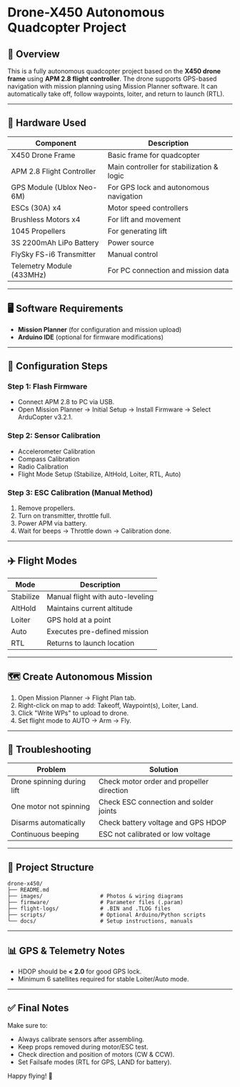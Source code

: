 # Drone-X450 Autonomous Quadcopter Project

## 📌 Overview

This is a fully autonomous quadcopter project based on the **X450 drone frame** using **APM 2.8 flight controller**. The drone supports GPS-based navigation with mission planning using Mission Planner software. It can automatically take off, follow waypoints, loiter, and return to launch (RTL).

---

## 🧰 Hardware Used

| Component                 | Description                               |
| ------------------------- | ----------------------------------------- |
| X450 Drone Frame          | Basic frame for quadcopter                |
| APM 2.8 Flight Controller | Main controller for stabilization & logic |
| GPS Module (Ublox Neo-6M) | For GPS lock and autonomous navigation    |
| ESCs (30A) x4             | Motor speed controllers                   |
| Brushless Motors x4       | For lift and movement                     |
| 1045 Propellers           | For generating lift                       |
| 3S 2200mAh LiPo Battery   | Power source                              |
| FlySky FS-i6 Transmitter  | Manual control                            |
| Telemetry Module (433MHz) | For PC connection and mission data        |

---

## 🖥️ Software Requirements

* **Mission Planner** (for configuration and mission upload)
* **Arduino IDE** (optional for firmware modifications)

---

## 🔧 Configuration Steps

### Step 1: Flash Firmware

* Connect APM 2.8 to PC via USB.
* Open Mission Planner → Initial Setup → Install Firmware → Select ArduCopter v3.2.1.

### Step 2: Sensor Calibration

* Accelerometer Calibration
* Compass Calibration
* Radio Calibration
* Flight Mode Setup (Stabilize, AltHold, Loiter, RTL, Auto)

### Step 3: ESC Calibration (Manual Method)

1. Remove propellers.
2. Turn on transmitter, throttle full.
3. Power APM via battery.
4. Wait for beeps → Throttle down → Calibration done.

---

## ✈️ Flight Modes

| Mode      | Description                      |
| --------- | -------------------------------- |
| Stabilize | Manual flight with auto-leveling |
| AltHold   | Maintains current altitude       |
| Loiter    | GPS hold at a point              |
| Auto      | Executes pre-defined mission     |
| RTL       | Returns to launch location       |

---

## 🗺️ Create Autonomous Mission

1. Open Mission Planner → Flight Plan tab.
2. Right-click on map to add: Takeoff, Waypoint(s), Loiter, Land.
3. Click "Write WPs" to upload to drone.
4. Set flight mode to AUTO → Arm → Fly.

---

## 🧪 Troubleshooting

| Problem                    | Solution                                  |
| -------------------------- | ----------------------------------------- |
| Drone spinning during lift | Check motor order and propeller direction |
| One motor not spinning     | Check ESC connection and solder joints    |
| Disarms automatically      | Check battery voltage and GPS HDOP        |
| Continuous beeping         | ESC not calibrated or low voltage         |

---

## 📂 Project Structure

```
drone-x450/
├── README.md
├── images/                  # Photos & wiring diagrams
├── firmware/                # Parameter files (.param)
├── flight-logs/             # .BIN and .TLOG files
├── scripts/                 # Optional Arduino/Python scripts
└── docs/                    # Setup instructions, manuals
```

---

## 📊 GPS & Telemetry Notes

* HDOP should be **< 2.0** for good GPS lock.
* Minimum 6 satellites required for stable Loiter/Auto mode.

---

## ✅ Final Notes

Make sure to:

* Always calibrate sensors after assembling.
* Keep props removed during motor/ESC test.
* Check direction and position of motors (CW & CCW).
* Set Failsafe modes (RTL for GPS, LAND for battery).

Happy flying! 🚁
